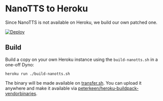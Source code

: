 # NanoTTS to Heroku

Since NanoTTS is not available on Heroku, we build our own patched one.

[![Deploy](https://www.herokucdn.com/deploy/button.svg)](https://heroku.com/deploy)

## Build
Build a copy on your own Heroku instance using the `build-nanotts.sh` in a one-off Dyno:
```
heroku run ./build-nanotts.sh
```
The binary will be made available on [transfer.sh](https://transfer.sh).
You can upload it anywhere and make it available via [peterkeen/heroku-buildpack-vendorbinaries](https://github.com/peterkeen/heroku-buildpack-vendorbinaries).
